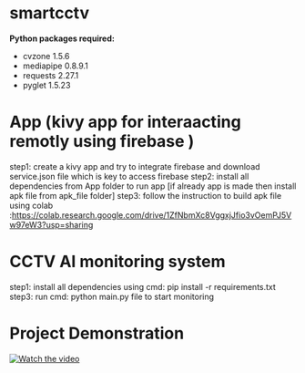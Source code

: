 # smartcctv

**Python packages required:**

- cvzone 1.5.6
- mediapipe 0.8.9.1
- requests 2.27.1
- pyglet 1.5.23

# App (kivy app for interaacting remotly using firebase )

step1: create a kivy app and try to integrate firebase and download service.json file which is key to access firebase
step2: install all dependencies from App folder to run app [if already app is made then install apk file from apk_file folder]
step3: follow the instruction to build apk file using colab :https://colab.research.google.com/drive/1ZfNbmXc8VggxjJfio3vOemPJ5Vw97eW3?usp=sharing

# CCTV AI monitoring system

step1: install all dependencies using cmd: pip install -r requirements.txt
step3: run cmd: python main.py file to start monitoring


# Project Demonstration

[![Watch the video](https://img.youtube.com/vi/TzO3gwJRiP8/hqdefault.jpg)](https://www.youtube.com/embed/TzO3gwJRiP8)
